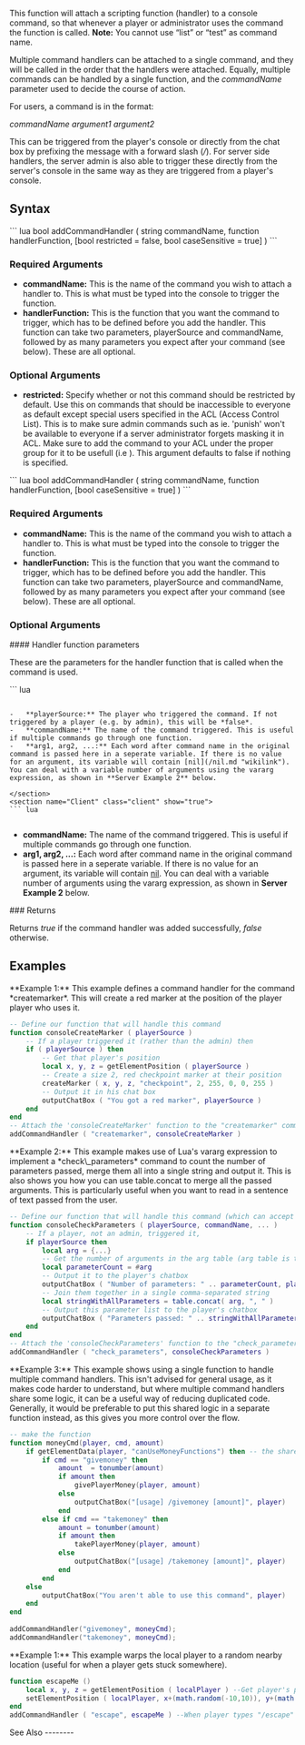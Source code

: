 This function will attach a scripting function (handler) to a console command, so that whenever a player or administrator uses the command the function is called. **Note:** You cannot use “list” or “test” as command name.

Multiple command handlers can be attached to a single command, and they will be called in the order that the handlers were attached. Equally, multiple commands can be handled by a single function, and the *commandName* parameter used to decide the course of action.

For users, a command is in the format:

*commandName* *argument1* *argument2*

This can be triggered from the player's console or directly from the chat box by prefixing the message with a forward slash (*/*). For server side handlers, the server admin is also able to trigger these directly from the server's console in the same way as they are triggered from a player's console.

Syntax
------

<section name="Server" class="server" show="true">
``` lua
bool addCommandHandler ( string commandName, function handlerFunction, [bool restricted = false, bool caseSensitive = true] )
```

### Required Arguments

-   **commandName:** This is the name of the command you wish to attach a handler to. This is what must be typed into the console to trigger the function.
-   **handlerFunction:** This is the function that you want the command to trigger, which has to be defined before you add the handler. This function can take two parameters, playerSource and commandName, followed by as many parameters you expect after your command (see below). These are all optional.

### Optional Arguments

-   **restricted:** Specify whether or not this command should be restricted by default. Use this on commands that should be inaccessible to everyone as default except special users specified in the ACL (Access Control List). This is to make sure admin commands such as ie. 'punish' won't be available to everyone if a server administrator forgets masking it in ACL. Make sure to add the command to your ACL under the proper group for it to be usefull (i.e <right name="command.killEveryone" access="true"></right>). This argument defaults to false if nothing is specified.

</section>
<section name="Client" class="client" show="true">
``` lua
bool addCommandHandler ( string commandName, function handlerFunction, [bool caseSensitive = true] )
```

### Required Arguments

-   **commandName:** This is the name of the command you wish to attach a handler to. This is what must be typed into the console to trigger the function.
-   **handlerFunction:** This is the function that you want the command to trigger, which has to be defined before you add the handler. This function can take two parameters, playerSource and commandName, followed by as many parameters you expect after your command (see below). These are all optional.

### Optional Arguments

</section>
#### Handler function parameters

These are the parameters for the handler function that is called when the command is used.

<section name="Server" class="server" show="true">
``` lua
 
```

-   **playerSource:** The player who triggered the command. If not triggered by a player (e.g. by admin), this will be *false*.
-   **commandName:** The name of the command triggered. This is useful if multiple commands go through one function.
-   **arg1, arg2, ...:** Each word after command name in the original command is passed here in a seperate variable. If there is no value for an argument, its variable will contain [nil](/nil.md "wikilink"). You can deal with a variable number of arguments using the vararg expression, as shown in **Server Example 2** below.

</section>
<section name="Client" class="client" show="true">
``` lua
 
```

-   **commandName:** The name of the command triggered. This is useful if multiple commands go through one function.
-   **arg1, arg2, ...:** Each word after command name in the original command is passed here in a seperate variable. If there is no value for an argument, its variable will contain [nil](/nil.md "wikilink"). You can deal with a variable number of arguments using the vararg expression, as shown in **Server Example 2** below.

</section>
### Returns

Returns *true* if the command handler was added successfully, *false* otherwise.

Examples
--------

<section name="Server" class="server" show="true">
**Example 1:** This example defines a command handler for the command *createmarker*. This will create a red marker at the position of the player player who uses it.

``` lua
-- Define our function that will handle this command
function consoleCreateMarker ( playerSource )
    -- If a player triggered it (rather than the admin) then
    if ( playerSource ) then
        -- Get that player's position
        local x, y, z = getElementPosition ( playerSource )
        -- Create a size 2, red checkpoint marker at their position
        createMarker ( x, y, z, "checkpoint", 2, 255, 0, 0, 255 )
        -- Output it in his chat box
        outputChatBox ( "You got a red marker", playerSource )
    end
end
-- Attach the 'consoleCreateMarker' function to the "createmarker" command
addCommandHandler ( "createmarker", consoleCreateMarker )
```

</section>
<section name="Server" class="server" show="hide">
**Example 2:** This example makes use of Lua's vararg expression to implement a *check\_parameters* command to count the number of parameters passed, merge them all into a single string and output it. This is also shows you how you can use table.concat to merge all the passed arguments. This is particularly useful when you want to read in a sentence of text passed from the user.

``` lua
-- Define our function that will handle this command (which can accept a variable number of arguments after commandName)
function consoleCheckParameters ( playerSource, commandName, ... )
    -- If a player, not an admin, triggered it,
    if playerSource then
        local arg = {...}
        -- Get the number of arguments in the arg table (arg table is the same as: {...})
        local parameterCount = #arg
        -- Output it to the player's chatbox
        outputChatBox ( "Number of parameters: " .. parameterCount, playerSource )
        -- Join them together in a single comma-separated string
        local stringWithAllParameters = table.concat( arg, ", " )
        -- Output this parameter list to the player's chatbox
        outputChatBox ( "Parameters passed: " .. stringWithAllParameters, playerSource )
    end
end
-- Attach the 'consoleCheckParameters' function to the "check_parameters" command
addCommandHandler ( "check_parameters", consoleCheckParameters )
```

</section>
<section name="Server" class="server" show="hide">
**Example 3:** This example shows using a single function to handle multiple command handlers. This isn't advised for general usage, as it makes code harder to understand, but where multiple command handlers share some logic, it can be a useful way of reducing duplicated code. Generally, it would be preferable to put this shared logic in a separate function instead, as this gives you more control over the flow.

``` lua
-- make the function
function moneyCmd(player, cmd, amount)
    if getElementData(player, "canUseMoneyFunctions") then -- the shared logic
        if cmd == "givemoney" then
            amount  = tonumber(amount)
            if amount then
                givePlayerMoney(player, amount)
            else
                outputChatBox("[usage] /givemoney [amount]", player)
            end
        else if cmd == "takemoney" then
            amount = tonumber(amount)
            if amount then
                takePlayerMoney(player, amount)
            else
                outputChatBox("[usage] /takemoney [amount]", player)
            end
        end
    else
        outputChatBox("You aren't able to use this command", player)
    end
end
 
addCommandHandler("givemoney", moneyCmd);
addCommandHandler("takemoney", moneyCmd);
```

</section>
<section name="Client" class="client" show="false">
**Example 1:** This example warps the local player to a random nearby location (useful for when a player gets stuck somewhere).

``` lua
function escapeMe ()
    local x, y, z = getElementPosition ( localPlayer ) --Get player's position
    setElementPosition ( localPlayer, x+(math.random(-10,10)), y+(math.random(-10,10)), z+(math.random(1,15)) ) --Move a player randomly to a nearby location. X is current x + a number between -10, 10 and so on.
end    
addCommandHandler ( "escape", escapeMe ) --When player types "/escape" in chatbox or "escape" in console
```

</section>
See Also
--------
